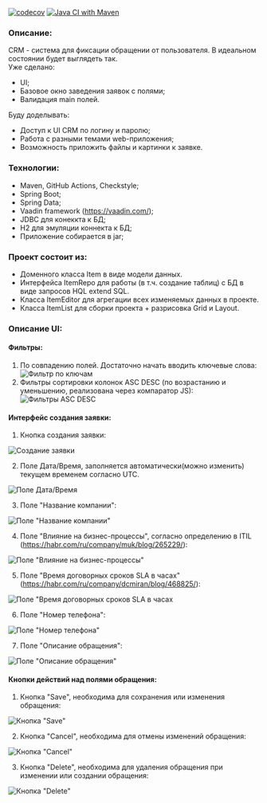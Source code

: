 [![codecov](https://codecov.io/gh/Temzor/tracker_webapp/branch/master/graph/badge.svg?token=yehN6sL6mU)](https://codecov.io/gh/Temzor/tracker_webapp)
[![Java CI with Maven](https://github.com/Temzor/tracker_webapp/actions/workflows/maven.yml/badge.svg)](https://github.com/Temzor/job4j_grabber/actions/workflows/maven.yml)

### Описание:
CRM - система для фиксации обращении от пользователя. В идеальном состоянии будет выглядеть так. \
Уже сделано:
* UI;
* Базовое окно заведения заявок с полями;
* Валидация main полей. 

Буду доделывать:
* Доступ к UI CRM по логину и паролю;
* Работа с разными темами web-приложения;
* Возможность приложить файлы и картинки к заявке.

### Технологии:
* Maven, GitHub Actions, Checkstyle;
* Spring Boot;
* Spring Data;
* Vaadin framework (https://vaadin.com/);
* JDBC для конеккта к БД;
* H2 для эмуляции коннекта к БД;
* Приложение собирается в jar;

### Проект состоит из:
* Доменного класса Item в виде модели данных.
* Интерфейса ItemRepo для работы (в т.ч. создание таблиц) с БД в виде запросов HQL extend SQL.
* Класса ItemEditor для агрегации всех изменяемых данных в проекте.
* Класса ItemList для сборки проекта + разрисовка Grid и Layout. 

### Описание UI:
#### Фильтры:
1) По совпадению полей. Достаточно начать вводить ключевые слова:
![Фильтр по ключам](https://github.com/Temzor/tracker_webapp/blob/master/src/Images/Filters_1.png)
2) Фильтры сортировки колонок ASC DESC (по возрастанию и уменьшению, реализована через компаратор JS):
![Фильтры ASC DESC](https://github.com/Temzor/tracker_webapp/blob/master/src/Images/Filters_2.png)

#### Интерфейс создания заявки:
1) Кнопка создания заявки:

![Создание заявки](https://github.com/Temzor/tracker_webapp/blob/master/src/Images/Created_1.png)

2) Поле Дата/Время, заполняется автоматически(можно изменить) текущем временем согласно UTC.

![Поле Дата/Время](https://github.com/Temzor/tracker_webapp/blob/master/src/Images/Created_DateTime.png)

3) Поле "Название компании":

![Поле "Название компании"](https://github.com/Temzor/tracker_webapp/blob/master/src/Images/Created_CompanyName.png)

4) Поле "Влияние на бизнес-процессы", согласно определению в ITIL (https://habr.com/ru/company/muk/blog/265229/):

![Поле "Влияние на бизнес-процессы"](https://github.com/Temzor/tracker_webapp/blob/master/src/Images/Created_Force.png)

5) Поле "Время договорных сроков SLA в часах"(https://habr.com/ru/company/dcmiran/blog/468825/):

![Поле "Время договорных сроков SLA в часах](https://github.com/Temzor/tracker_webapp/blob/master/src/Images/Created_SLA.png)

6) Поле "Номер телефона":

![Поле "Номер телефона"](https://github.com/Temzor/tracker_webapp/blob/master/src/Images/Created_PhoneNumber.png)

7) Поле "Описание обращения":

![Поле "Описание обращения"](https://github.com/Temzor/tracker_webapp/blob/master/src/Images/Created_Description.png)

#### Кнопки действий над полями обращения:
1) Кнопка "Save", необходима для сохранения или изменения обращения:

![Кнопка "Save"](https://github.com/Temzor/tracker_webapp/blob/master/src/Images/Button_Save.png)

2) Кнопка "Cancel", необходима для отмены изменений обращения:

![Кнопка "Cancel"](https://github.com/Temzor/tracker_webapp/blob/master/src/Images/Button_Cancel.png)

3) Кнопка "Delete", необходима для удаления обращения при изменении или создании обращения:

![Кнопка "Delete"](https://github.com/Temzor/tracker_webapp/blob/master/src/Images/Button_Delete.png)
